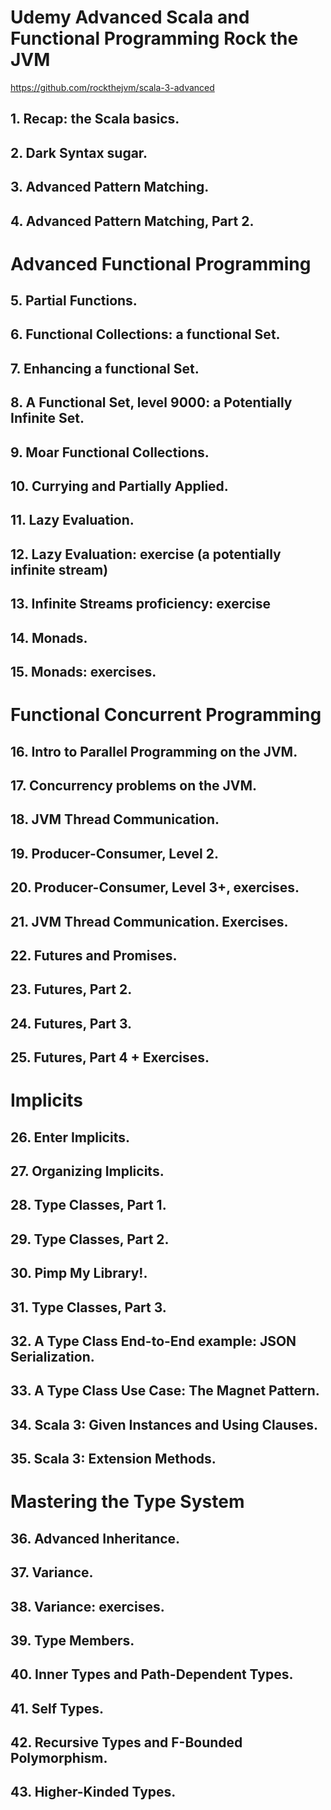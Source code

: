 # Udemy Advanced Scala and Functional Programming Rock the JVM

https://github.com/rockthejvm/scala-3-advanced

## 1. Recap: the Scala basics.

## 2. Dark Syntax sugar.

## 3. Advanced Pattern Matching.

## 4. Advanced Pattern Matching, Part 2.

# Advanced Functional Programming

## 5. Partial Functions.

## 6. Functional Collections: a functional Set.

## 7. Enhancing a functional Set.

## 8. A Functional Set, level 9000: a Potentially Infinite Set.

## 9. Moar Functional Collections.

## 10. Currying and Partially Applied.

## 11. Lazy Evaluation.

## 12. Lazy Evaluation: exercise (a potentially infinite stream)

## 13. Infinite Streams proficiency: exercise

## 14. Monads.

## 15. Monads: exercises.

# Functional Concurrent Programming

## 16. Intro to Parallel Programming on the JVM.

## 17. Concurrency problems on the JVM.

## 18. JVM Thread Communication.

## 19. Producer-Consumer, Level 2.

## 20. Producer-Consumer, Level 3+, exercises.

## 21. JVM Thread Communication. Exercises.
   
## 22. Futures and Promises.

## 23. Futures, Part 2.

## 24. Futures, Part 3.

## 25. Futures, Part 4 + Exercises.

# Implicits

## 26. Enter Implicits.

## 27. Organizing Implicits.

## 28. Type Classes, Part 1.

## 29. Type Classes, Part 2.

## 30. Pimp My Library!.

## 31. Type Classes, Part 3.

## 32. A Type Class End-to-End example: JSON Serialization.

## 33. A Type Class Use Case: The Magnet Pattern.

## 34. Scala 3: Given Instances and Using Clauses.

## 35. Scala 3: Extension Methods.

# Mastering the Type System

## 36. Advanced Inheritance.

## 37. Variance.

## 38. Variance: exercises.

## 39. Type Members.

## 40. Inner Types and Path-Dependent Types.

## 41. Self Types.

## 42. Recursive Types and F-Bounded Polymorphism.

## 43. Higher-Kinded Types.




